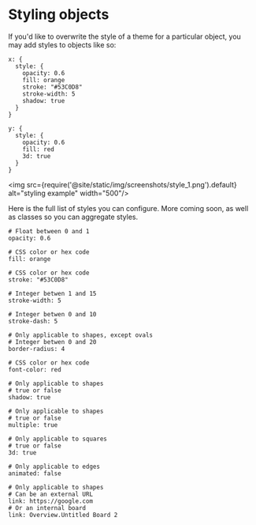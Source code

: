 # Styling objects

If you'd like to overwrite the style of a theme for a particular object, you may add styles to objects like so:

```d2
x: {
  style: {
    opacity: 0.6
    fill: orange
    stroke: "#53C0D8"
    stroke-width: 5
    shadow: true
  }
}

y: {
  style: {
    opacity: 0.6
    fill: red
    3d: true
  }
}
```

<img src={require('@site/static/img/screenshots/style_1.png').default} alt="styling example" width="500"/>

Here is the full list of styles you can configure. More coming soon, as well as classes so you can aggregate styles.

```d2
# Float between 0 and 1
opacity: 0.6

# CSS color or hex code
fill: orange

# CSS color or hex code
stroke: "#53C0D8"

# Integer betwen 1 and 15
stroke-width: 5

# Integer betwen 0 and 10
stroke-dash: 5

# Only applicable to shapes, except ovals
# Integer betwen 0 and 20
border-radius: 4

# CSS color or hex code
font-color: red

# Only applicable to shapes
# true or false
shadow: true

# Only applicable to shapes
# true or false
multiple: true

# Only applicable to squares
# true or false
3d: true

# Only applicable to edges
animated: false

# Only applicable to shapes
# Can be an external URL
link: https://google.com
# Or an internal board
link: Overview.Untitled Board 2
```
